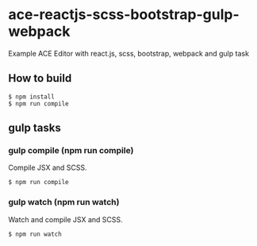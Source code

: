 # ace-reactjs-scss-bootstrap-gulp-webpack
Example ACE Editor with react.js, scss, bootstrap, webpack and gulp task

## How to build

```
$ npm install
$ npm run compile
```



## gulp tasks

### gulp compile (npm run compile)

Compile JSX and SCSS.

```
$ npm run compile
```


### gulp watch (npm run watch)

Watch and compile JSX and SCSS.

```
$ npm run watch
```
